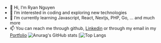 - 👋 Hi, I’m Ryan Nguyen  
- 👀 I’m interested in coding and exploring new technologies
- 🌱 I’m currently learning Javascript, React, Nextjs, PHP, Go, ... and much more
- 📫 You can reach me through github, <a href="https://www.linkedin.com/in/ryan-nguyen-902196293/">Linkedin</a> or through my email in my <a href="https://react-portfolio-nu-plum.vercel.app/">Portfolio</a>
![Anurag's GitHub stats](https://github-readme-stats.vercel.app/api?username=ryananhtuan-nguyen&show_icons=true&theme=synthwave) [![Top Langs](https://github-readme-stats.vercel.app/api/top-langs/?username=ryananhtuan-nguyen&layout=donut)
<!---
ryananhtuan-nguyen/ryananhtuan-nguyen is a ✨ special ✨ repository because its `README.md` (this file) appears on your GitHub profile.
You can click the Preview link to take a look at your changes.
--->
